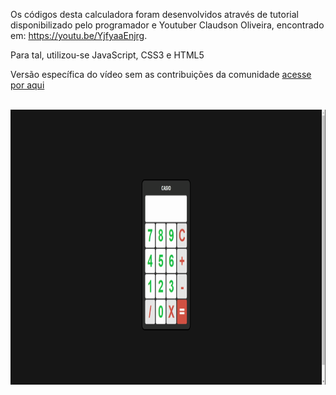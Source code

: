 Os códigos desta calculadora foram desenvolvidos através de tutorial disponibilizado pelo programador e Youtuber Claudson Oliveira, encontrado em: https://youtu.be/YjfyaaEnjrg. 

Para tal, utilizou-se JavaScript, CSS3 e HTML5

Versão específica do vídeo sem as contribuições da comunidade <a href="https://github.com/queroserprogramador/calculadora/tree/072bd72973c9d4918a6f896662f308984d6a1e1a"> acesse por aqui </a>

<br>
<div align="center"><img src="https://github.com/ChristopherHauschild/calculadora-basica-programa/blob/master/calc.gif?raw=true" width="780" height="440"/></div>
